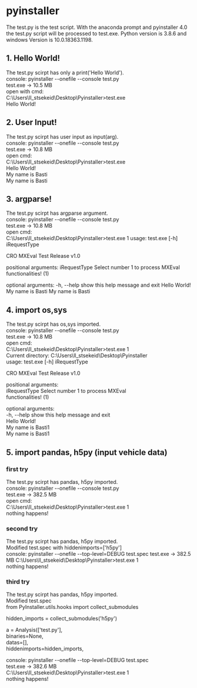 # pyinstaller
The test.py is the test script.
With the anaconda prompt and pyinstaller 4.0 the test.py script will be processed to test.exe.
Python version is 3.8.6 and windows Version is 10.0.18363.1198.

## 1. Hello World!
The test.py scirpt has only a print('Hello World').  
console: pyinstaller --onefile --console test.py  
test.exe -> 10.5 MB  
open with cmd:   
C:\Users\ll_stsekeid\Desktop\Pyinstaller>test.exe   
Hello World!  

## 2. User Input!
The test.py scirpt has user input as input(arg).  
console: pyinstaller --onefile --console test.py  
test.exe -> 10.8 MB  
open cmd:  
C:\Users\ll_stsekeid\Desktop\Pyinstaller>test.exe  
Hello World!  
My name is Basti  
My name is Basti  

## 3. argparse!
The test.py scirpt has argparse argument.  
console: pyinstaller --onefile --console test.py  
test.exe -> 10.8 MB  
open cmd:  
C:\Users\ll_stsekeid\Desktop\Pyinstaller>test.exe 1
usage: test.exe [-h] iRequestType

CRO MXEval Test Release v1.0

positional arguments:
  iRequestType  Select number 1 to process MXEval
                functionalities! (1)

optional arguments:
  -h, --help    show this help message and exit
Hello World!
My name is Basti
My name is Basti

## 4. import os,sys 
The test.py scirpt has os,sys imported.  
console: pyinstaller --onefile --console test.py  
test.exe -> 10.8 MB  
open cmd:   
C:\Users\ll_stsekeid\Desktop\Pyinstaller>test.exe 1  
Current directory:  C:\Users\ll_stsekeid\Desktop\Pyinstaller  
usage: test.exe [-h] iRequestType  
  
CRO MXEval Test Release v1.0  
  
positional arguments:  
  iRequestType  Select number 1 to process MXEval  
                functionalities! (1)  
  
optional arguments:  
  -h, --help    show this help message and exit  
Hello World!  
My name is Basti1  
My name is Basti1  

## 5. import pandas, h5py (input vehicle data)
### first try
The test.py scirpt has pandas, h5py imported.   
console: pyinstaller --onefile --console test.py   
test.exe -> 382.5 MB   
open cmd:   
C:\Users\ll_stsekeid\Desktop\Pyinstaller>test.exe 1  
nothing happens! 

### second try
The test.py scirpt has pandas, h5py imported.  
Modified test.spec with hiddenimports=['h5py']  
console: pyinstaller --onefile --top-level=DEBUG test.spec
test.exe -> 382.5 MB
C:\Users\ll_stsekeid\Desktop\Pyinstaller>test.exe 1  
nothing happens! 

### third try
The test.py scirpt has pandas, h5py imported.  
Modified test.spec  
from PyInstaller.utils.hooks import collect_submodules  

hidden_imports = collect_submodules('h5py')  

a = Analysis(['test.py'],  
            binaries=None,  
            datas=[],  
            hiddenimports=hidden_imports,  
			
console: pyinstaller --onefile --top-level=DEBUG test.spec  
test.exe -> 382.6 MB  
C:\Users\ll_stsekeid\Desktop\Pyinstaller>test.exe 1  
nothing happens! 

